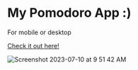 # My Pomodoro App :) 
For mobile or desktop

[Check it out here!](https://anyagu.com)

![Screenshot 2023-07-10 at 9 51 42 AM](https://github.com/anyaguuu/Pomodoro/assets/91390685/26ada474-8d61-491c-9bb8-9e4e4058a2ef)
